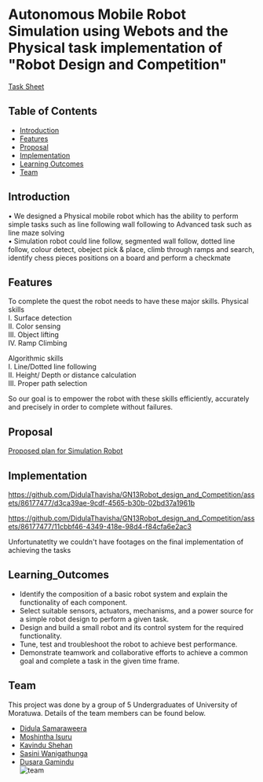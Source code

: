 
# Autonomous Mobile Robot Simulation using Webots and the Physical task implementation of "Robot Design and Competition"

[Task Sheet](Task_Description.pdf)


## Table of Contents

- [Introduction](#introduction)
- [Features](#features)
- [Proposal](#proposal)
- [Implementation](#implementation)  
- [Learning Outcomes](#learning_outcomes)
- [Team](#team)

## Introduction
• We designed a Physical mobile robot which has the ability to perform simple tasks such as line following wall following to Advanced task such as line maze solving  
• Simulation robot could line follow, segmented wall follow, dotted line follow, colour detect, obeject pick & place, climb through ramps and search, identify chess pieces positions on a board and perform a checkmate


## Features

To complete the quest the robot needs to have these major skills. 
 Physical skills  
I. Surface detection  
II. Color sensing  
III. Object lifting  
IV. Ramp Climbing  

Algorithmic skills  
I. Line/Dotted line following  
II. Height/ Depth or distance calculation  
III. Proper path selection  

So our goal is to empower the robot with these skills efficiently, accurately and precisely in order to complete without failures. 

## Proposal 

[Proposed plan for Simulation Robot](Simulation_proposal.pdf)

## Implementation
https://github.com/DidulaThavisha/GN13Robot_design_and_Competition/assets/86177477/d3ca39ae-9cdf-4565-b30b-02bd37a1961b

https://github.com/DidulaThavisha/GN13Robot_design_and_Competition/assets/86177477/11cbbf46-4349-418e-98d4-f84cfa6e2ac3




Unfortunatetlty we couldn't have footages on the final implementation of achieving the tasks



## Learning_Outcomes

- Identify the composition of a basic robot system and explain the functionality of each component.
- Select suitable sensors, actuators, mechanisms, and a power source for a simple robot design to perform a given task.
- Design and build a small robot and its control system for the required functionality.
- Tune, test and troubleshoot the robot to achieve best performance.
- Demonstrate teamwork and collaborative efforts to achieve a common goal and complete a task in the given time frame.  


## Team
This project was done by a group of 5 Undergraduates of University of Moratuwa. Details of the team members can be found below.  
- [Didula Samaraweera](https://github.com/DidulaThavisha)  
- [Moshintha Isuru](https://github.com/Moshintha20)  
- [Kavindu Shehan](https://github.com/ShehanHMK)  
- [Sasini Wanigathunga](https://github.com/SasiniWanigathunga)  
- [Dusara Gamindu](https://github.com/DusaraG)  
![team](https://github.com/DidulaThavisha/GN13Robot_design_and_Competition/assets/86177477/67ee578b-cb38-49a2-a5ce-1131b4b7dfaa)


